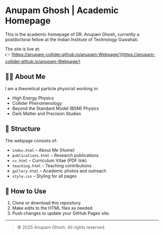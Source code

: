 # Anupam Ghosh | Academic Homepage

This is the academic homepage of DR. Anupam Ghosh, currently a postdoctoral fellow at the Indian Institute of Technology Guwahati.


The site is live at:  
👉 [https://anupam-collider.github.io/anupam-Webpage/](https://anupam-collider.github.io/anupam-Webpage/)

## 🧑‍🔬 About Me

I am a theoretical particle physicist working in:
- High Energy Physics
- Collider Phenomenology
- Beyond the Standard Model (BSM) Physics
- Dark Matter and Precision Studies

## 📁 Structure

The webpage consists of:
- `index.html` – About Me (Home)
- `publications.html` – Research publications
- `cv.html` – Curriculum Vitae (PDF link)
- `teaching.html` – Teaching contributions
- `gallery.html` – Academic photos and outreach
- `style.css` – Styling for all pages


## 🚀 How to Use

1. Clone or download this repository.
2. Make edits to the HTML files as needed.
3. Push changes to update your GitHub Pages site.

---

> © 2025 Anupam Ghosh. All rights reserved.
